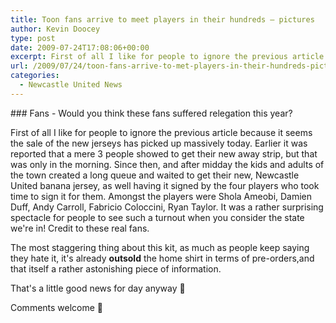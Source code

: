 ```yaml
---
title: Toon fans arrive to meet players in their hundreds – pictures
author: Kevin Doocey
type: post
date: 2009-07-24T17:08:06+00:00
excerpt: First of all I like for people to ignore the previous article because it seems the sale of the new jerseys has picked up massively
url: /2009/07/24/toon-fans-arrive-to-met-players-in-their-hundreds-pictures/
categories:
  - Newcastle United News
---
```


### Fans - Would you think these fans suffered relegation this year?

First of all I like for  people to ignore the previous article because it seems the sale of the new jerseys has picked up massively today. Earlier it was reported that a mere 3 people showed to get their new away strip, but that was only in the morning. Since then, and after midday the kids and adults of the town created a long queue and waited to get their new, Newcastle United banana jersey, as well having it signed by the four players who took time to sign it for them. Amongst the players were Shola Ameobi, Damien Duff, Andy Carroll, Fabricio Coloccini, Ryan Taylor. It was a rather surprising spectacle for people to see such a turnout when you consider the state we're in! Credit to these real fans.

The most staggering thing about this kit, as much as people keep saying they hate it, it's already **outsold** the home shirt in terms of pre-orders,and that itself a rather astonishing piece of information.

That's a little good news for day anyway 🙂

Comments welcome 🙂
